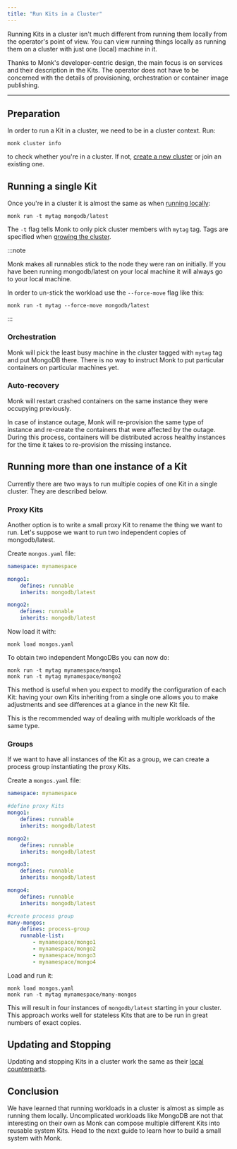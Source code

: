 ```yaml
---
title: "Run Kits in a Cluster"
---
```


Running Kits in a cluster isn't much different from running them locally from the operator's point of view. You can view running things locally as running them on a cluster with just one (local) machine in it.

Thanks to Monk's developer-centric design, the main focus is on services and their description in the Kits. The operator does not have to be concerned with the details of provisioning, orchestration or container image publishing.

---

## Preparation

In order to run a Kit in a cluster, we need to be in a cluster context. Run:

    monk cluster info

to check whether you're in a cluster. If not, [create a new cluster](./cluster-create-1.md) or join an existing one.

## Running a single Kit
Once you're in a cluster it is almost the same as when [running locally](running-templates.md):

    monk run -t mytag mongodb/latest

The `-t` flag tells Monk to only pick cluster members with `mytag` tag. Tags are specified when [growing the cluster](./cluster-create-1.md).

:::note

Monk makes all runnables stick to the node they were ran on initially. If you have been running mongodb/latest on your local machine it will always go to your local machine.

In order to un-stick the workload use the `--force-move` flag like this:

    monk run -t mytag --force-move mongodb/latest

:::

### Orchestration

Monk will pick the least busy machine in the cluster tagged with `mytag` tag and put MongoDB there. There is no way to instruct Monk to put particular containers on particular machines yet.

### Auto-recovery

Monk will restart crashed containers on the same instance they were occupying previously.

In case of instance outage, Monk will re-provision the same type of instance and re-create the containers that were affected by the outage. During this process, containers will be distributed across healthy instances for the time it takes to re-provision the missing instance.

## Running more than one instance of a Kit
Currently there are two ways to run multiple copies of one Kit in a single cluster. They are described below.

### Proxy Kits

Another option is to write a small proxy Kit to rename the thing we want to run. Let's suppose we want to run two independent copies of mongodb/latest.

Create `mongos.yaml` file:

```yaml linenums="1"
namespace: mynamespace

mongo1:
    defines: runnable
    inherits: mongodb/latest

mongo2:
    defines: runnable
    inherits: mongodb/latest
```

Now load it with:

    monk load mongos.yaml

To obtain two independent MongoDBs you can now do:

    monk run -t mytag mynamespace/mongo1
    monk run -t mytag mynamespace/mongo2

This method is useful when you expect to modify the configuration of each Kit: having your own Kits inheriting from a single one allows you to make adjustments and see differences at a glance in the new Kit file.

This is the recommended way of dealing with multiple workloads of the same type.

### Groups

If we want to have all instances of the Kit as a group, we can create a process group instantiating the proxy Kits.

Create a `mongos.yaml` file:

```yaml title="mongos.yaml" linenums
namespace: mynamespace

#define proxy Kits
mongo1:
    defines: runnable
    inherits: mongodb/latest

mongo2:
    defines: runnable
    inherits: mongodb/latest

mongo3:
    defines: runnable
    inherits: mongodb/latest

mongo4:
    defines: runnable
    inherits: mongodb/latest

#create process group
many-mongos:
    defines: process-group
    runnable-list:
        - mynamespace/mongo1
        - mynamespace/mongo2
        - mynamespace/mongo3
        - mynamespace/mongo4
```

Load and run it:

    monk load mongos.yaml
    monk run -t mytag mynamespace/many-mongos

This will result in four instances of `mongodb/latest` starting in your cluster. This approach works well for stateless Kits that are to be run in great numbers of exact copies.

## Updating and Stopping

Updating and stopping Kits in a cluster work the same as their [local counterparts](running-templates.md).

## Conclusion

We have learned that running workloads in a cluster is almost as simple as running them locally. Uncomplicated workloads like MongoDB are not that interesting on their own as Monk can compose multiple different Kits into reusable system Kits. Head to the next guide to learn how to build a small system with Monk.

